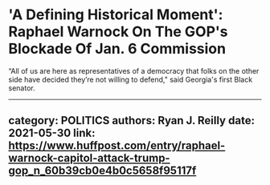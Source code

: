 # 'A Defining Historical Moment': Raphael Warnock On The GOP's Blockade Of Jan. 6 Commission

“All of us are here as representatives of a democracy that folks on the other side have decided they’re not willing to defend," said Georgia's first Black senator.

---
category: POLITICS
authors: Ryan J. Reilly
date: 2021-05-30
link: https://www.huffpost.com/entry/raphael-warnock-capitol-attack-trump-gop_n_60b39cb0e4b0c5658f95117f
---
